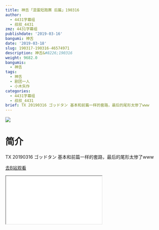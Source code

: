 ```yaml
---
title: 神舌「混蛋短跑赛 后篇」190316
author:
  - 4431字幕组
  - 叔叔_4431
zmz: 4431字幕组
publishdate: '2019-03-16'
bangumi: 神舌
date: '2019-03-18'
slug: 190317-190316-46574971
description: 神舌&#8226;190316
weight: 9682.0
bangumis:
  - 神舌
tags:
  - 神舌
  - 剧团一人
  - 小木矢作
categories:
  - 4431字幕组
  - 叔叔_4431
brief: TX 20190316 ゴッドタン 基本和前篇一样的套路，最后的尾形太惨了www
---
```

![](https://i.imgur.com/yrm55pZ.jpg)
# 简介  
TX 20190316 ゴッドタン
基本和前篇一样的套路，最后的尾形太惨了www  

[去B站观看](https://www.bilibili.com/video/av46574971/)
<div class ="resp-container"><iframe class="testiframe" src="//player.bilibili.com/player.html?aid=46574971"", scrolling="no", allowfullscreen="true" > </iframe></div> 
